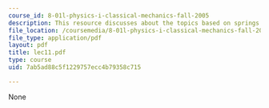 ```yaml
---
course_id: 8-01l-physics-i-classical-mechanics-fall-2005
description: This resource discusses about the topics based on springs.
file_location: /coursemedia/8-01l-physics-i-classical-mechanics-fall-2005/7ab5ad88c5f1229757ecc4b79358c715_lec11.pdf
file_type: application/pdf
layout: pdf
title: lec11.pdf
type: course
uid: 7ab5ad88c5f1229757ecc4b79358c715

---
```

None